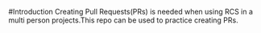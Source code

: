#Introduction
Creating Pull Requests(PRs) is needed when using RCS in a 
multi person projects.This repo can be used to practice creating PRs.